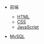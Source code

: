<!-- * [开始](/) -->

* 前端
    * [HTML](HTML/ch01)
    * [CSS](CSS/ch01)
    * [JavaScript](JavaScript/ch01)

* [MySQL](MySQL/ch01)